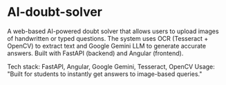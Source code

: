 # AI-doubt-solver
A web-based AI-powered doubt solver that allows users to upload images of handwritten or typed questions. The system uses OCR (Tesseract + OpenCV) to extract text and Google Gemini LLM to generate accurate answers. Built with FastAPI (backend) and Angular (frontend).


Tech stack: FastAPI, Angular, Google Gemini, Tesseract, OpenCV
Usage: "Built for students to instantly get answers to image-based queries."

